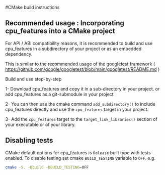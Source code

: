 #CMake build instructions

<!-- prettier-ignore-start -->
[comment]: # (
SPDX-License-Identifier: Apache-2.0
)

[comment]: # (
SPDX-FileCopyrightText: 2017 Google LLC
)
<!-- prettier-ignore-end -->

## Recommended usage : Incorporating cpu_features into a CMake project

For API / ABI compatibility reasons, it is recommended to build and use
cpu_features in a subdirectory of your project or as an embedded dependency.

This is similar to the recommended usage of the googletest framework (
https://github.com/google/googletest/blob/main/googletest/README.md )

Build and use step-by-step

1- Download cpu_features and copy it in a sub-directory in your project. or add
cpu_features as a git-submodule in your project

2- You can then use the cmake command `add_subdirectory()` to include
cpu_features directly and use the `cpu_features` target in your project.

3- Add the `cpu_features` target to the `target_link_libraries()` section of
your executable or of your library.

## Disabling tests

CMake default options for cpu_features is `Release` built type with tests
enabled. To disable testing set cmake `BUILD_TESTING` variable to `OFF`. e.g.

```sh
cmake -S. -Bbuild -DBUILD_TESTING=OFF
```

